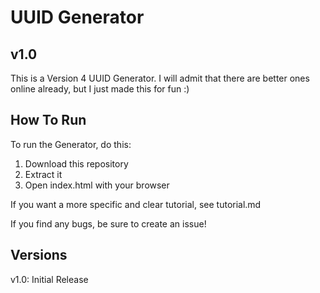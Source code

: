 # UUID Generator
## v1.0
This is a Version 4 UUID Generator. I will admit that there are better ones online already, but I just made this for fun :)

## How To Run
To run the Generator, do this:

1. Download this repository
2. Extract it
3. Open index.html with your browser

If you want a more specific and clear tutorial, see tutorial.md

If you find any bugs, be sure to create an issue!

## Versions
v1.0: Initial Release
